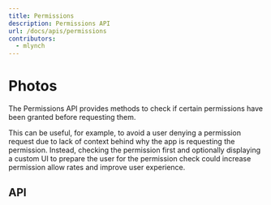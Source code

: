 ```yaml
---
title: Permissions
description: Permissions API
url: /docs/apis/permissions
contributors:
  - mlynch
---
```


<plugin-platforms platforms="ios,android"></plugin-platforms>

# Photos

The Permissions API provides methods to check if certain permissions have been granted before requesting them.

This can be useful, for example, to avoid a user denying a permission request due to lack of context behind why the app is requesting the permission. Instead, checking the permission
first and optionally displaying a custom UI to prepare the user for the permission check could increase permission allow rates and improve user experience.

## API

<plugin-api name="permissions"></plugin-api>
